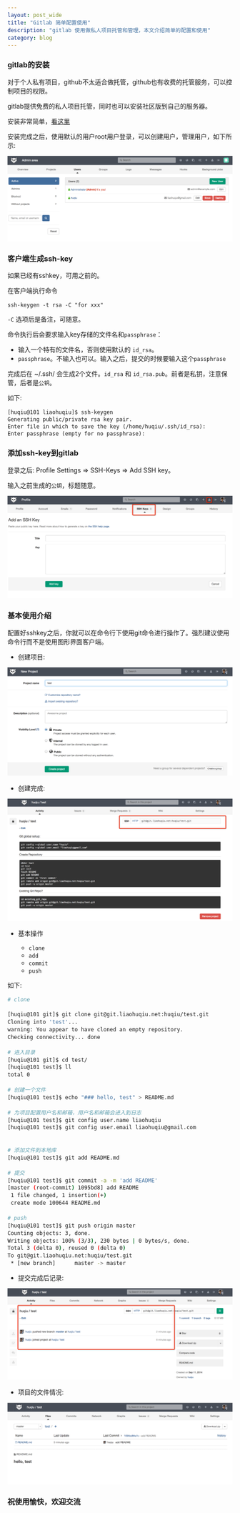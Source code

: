 ```yaml
---
layout: post_wide
title: "Gitlab 简单配置使用"
description: "gitlab 使用做私人项目托管和管理，本文介绍简单的配置和使用"
category: blog
---
```


###  gitlab的安装

对于个人私有项目，github不太适合做托管，github也有收费的托管服务，可以控制项目的权限。

gitlab提供免费的私人项目托管，同时也可以安装社区版到自己的服务器。

安装非常简单，[看这里](https://about.gitlab.com/gitlab-ce/)

安装完成之后，使用默认的用户root用户登录，可以创建用户，管理用户，如下所示:

<div class='row'>
    <div class='col-md-12'>
        <img src='/assets/img/gitlab-abc-admin-area.png'/>
    </div>
</div>

###  客户端生成ssh-key

如果已经有sshkey，可用之前的。

在客户端执行命令
```
ssh-keygen -t rsa -C "for xxx"
```

`-C` 选项后是备注，可随意。

命令执行后会要求输入key存储的文件名和`passphrase`：

*   输入一个特有的文件名，否则使用默认的 `id_rsa`。
*   `passphrase`。不输入也可以。输入之后，提交的时候要输入这个`passphrase`


完成后在 ~/.ssh/ 会生成2个文件。`id_rsa` 和 `id_rsa.pub`。前者是私钥，注意保管，后者是`公钥`。

如下:

```
[huqiu@101 liaohuqiu]$ ssh-keygen
Generating public/private rsa key pair.
Enter file in which to save the key (/home/huqiu/.ssh/id_rsa):
Enter passphrase (empty for no passphrase):
```

###  添加ssh-key到gitlab

登录之后: Profile Settings => SSH-Keys => Add SSH key。

输入之前生成的`公钥`，标题随意。

<div class='row'>
    <div class='col-md-12'>
        <img src='/assets/img/gitlab-abc-add-ssh-key.png'/>
    </div>
</div>


### 基本使用介绍

配置好sshkey之后，你就可以在命令行下使用git命令进行操作了。强烈建议使用命令行而不是使用图形界面客户端。

*   创建项目:

<div class='row'>
    <div class='col-md-12'>
        <img src='/assets/img/gitlab-abc-project-create.png'/>
    </div>
</div>

*  创建完成:

<div class='row'>
    <div class='col-md-12'>
        <img src='/assets/img/gitlab-abc-project-after-created.png'/>
    </div>
</div>


*   基本操作

    * `clone`
    * `add`
    * `commit`
    * `push`

如下:

```bash
# clone

[huqiu@101 git]$ git clone git@git.liaohuqiu.net:huqiu/test.git
Cloning into 'test'...
warning: You appear to have cloned an empty repository.
Checking connectivity... done

# 进入目录
[huqiu@101 git]$ cd test/
[huqiu@101 test]$ ll
total 0

# 创建一个文件
[huqiu@101 test]$ echo "### hello, test" > README.md

# 为项目配置用户名和邮箱，用户名和邮箱会进入到日志
[huqiu@101 test]$ git config user.name liaohuqiu
[huqiu@101 test]$ git config user.email liaohuqiu@gmail.com


# 添加文件到本地库
[huqiu@101 test]$ git add README.md

# 提交
[huqiu@101 test]$ git commit -a -m 'add README'
[master (root-commit) 1095bd8] add README
 1 file changed, 1 insertion(+)
 create mode 100644 README.md

# push
[huqiu@101 test]$ git push origin master
Counting objects: 3, done.
Writing objects: 100% (3/3), 230 bytes | 0 bytes/s, done.
Total 3 (delta 0), reused 0 (delta 0)
To git@git.liaohuqiu.net:huqiu/test.git
 * [new branch]      master -> master
```

* 提交完成后记录:

<div class='row'>
    <div class='col-md-12'>
        <img src='/assets/img/gitlab-abc-activity-line.png'/>
    </div>
</div>

* 项目的文件情况:

<div class='row'>
    <div class='col-md-12'>
        <img src='/assets/img/gitlab-abc-project-files.png'/>
    </div>
</div>

### 祝使用愉快，欢迎交流
